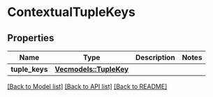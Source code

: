 # ContextualTupleKeys

## Properties

Name | Type | Description | Notes
------------ | ------------- | ------------- | -------------
**tuple_keys** | [**Vec<models::TupleKey>**](TupleKey.md) |  | 

[[Back to Model list]](../README.md#documentation-for-models) [[Back to API list]](../README.md#documentation-for-api-endpoints) [[Back to README]](../README.md)


